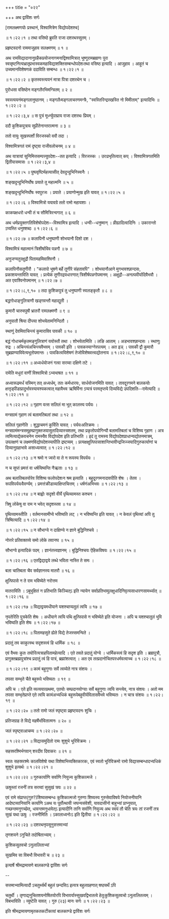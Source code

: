 +++
title = "०२२"

+++
अथ द्वाविंशः सर्गः  

\[रामलक्ष्मणयोः प्रस्थानं, विश्वामित्रेण विद्योपदेशश्च\]  

 ॥ १।२२।१ ॥ तथा वसिष्ठे ब्रुवति राजा दशरथस्सुतम् ।  

प्रहृष्टवदनो राममाजुहाव सलक्ष्मणम्  ॥  १  ॥   

अथ रामविद्यादानानुग्रहैकप्रयोजनागमनाद्विश्वामित्रात् भूष्णूरामब्रह्मणः पुरा स्वसृष्टनित्यभ्रातृप्रभास्वकमहाविद्याशक्तिसम्बन्धोपदेशःतथा वसिष्ठ इत्यादि । आजुहाव । आहूतं च उच्यमानविशेषणकं ददाविति सम्बन्धः ॥ १।२२।१ ॥   

 ॥ १।२२।२ ॥ कृतस्वस्त्ययनं मात्रा पित्रा दशरथेन च ।  

पुरोधसा वसिष्ठेन मङ्गलैरभिमन्त्रितम्  ॥  २  ॥   

स्वस्त्ययनंमङ्गलानुष्ठानम् । मङ्गलैःमङ्गलाचरणमन्त्रैः, "स्वस्तिरिन्द्रस्खस्ति नो मिमीताम्" इत्यादिभिः ॥ १।२२।२ ॥   

 ॥ १।२२।३,४ ॥ स पुत्रं मूर्ध्न्युपाघ्राय राजा दशरथः प्रियम् ।  

ददौ कुशिकपुत्राय सुप्रीतेनान्तरात्मना  ॥  ३  ॥   

ततो वायुः सुखस्पर्शो विरजस्को ववौ तदा ।  

विश्वामित्रगतं रामं दृष्ट्वा राजीवलोचनम्  ॥  ४  ॥   

अथ यात्रायां सुनिमित्तसम्पत्त्युपदेशः--तत इत्यादि । विरजस्कः । उरःप्रभृतित्वात् कप् । विश्वामित्रगतमिति द्वितीयासमासः ॥ १।२२।३,४ ॥   

 ॥ १।२२।५ ॥ पुष्पवृष्टिर्महत्यासीत् देवदुन्दुभिनिस्वनैः ।  

शङ्खदुन्दुभिनिर्घोषः प्रयाते तु महात्मनि  ॥  ५  ॥   

शङ्खदुन्दुभिनिर्घोषः स्वपुरजः । प्रयाते । प्रयाणोन्मुख इति यावत् ॥ १।२२।५ ॥   

 ॥ १।२२।६ ॥ विश्वामित्रो ययावग्रे ततो रामो महायशाः ।  

काकपक्षधरो धन्वी तं च सौमित्रिरन्वगात्  ॥  ६  ॥   

अथ धर्मप्रयुक्तगतिविशेषोपदेशः--विश्वामित्र इत्यादि । धन्वी--धनुष्मान् । व्रीह्यादित्वादिनिः । उकारान्तो ऽप्यस्ति धनुश्शब्दः ॥ १।२२।६ ॥   

 ॥ १।२२।७ ॥ कलापिनौ धनुष्पाणी शोभयानौ दिशो दश ।  

विश्वामित्रं महात्मानं त्रिशीर्षाविव पन्नगौ  ॥  ७  ॥   

अनुजग्मतुरक्षुद्रौ पितामहमिवाश्विनौ ।  

कलापिनौसतूणीरौ । "कलापो भूषणे बर्हे तूणीरे संहतावपि" । शोभयानौआने मुगभावश्छान्दसः, प्रकाशयन्ताविति यावत् । प्रत्येकं तूणीरद्रयधारणात् त्रिशीर्षपन्नगोपमानम् । अक्षुद्रौ--अनल्पवीर्यादिवैभवौ । अत एवाश्विनोपमानम् ॥ १।२२।७ ॥   

 ॥ १।२२।८,९,१० ॥ तदा कुशिकपुत्रं तु धनुष्पाणी स्वलङ्कृतौ  ॥  ८  ॥   

बद्धगोधाङ्गुलित्राणौ खड्गवन्तौ महाद्युती ।  

कुमारौ चारुवपुषौ भ्रातरौ रामलक्ष्मणौ  ॥  ९  ॥   

अनुयातौ श्रिया दीप्त्या शोभयेतामनिन्दितौ ।  

स्थाणुं देवमिवाचिन्त्यं कुमाराविव पावकी  ॥  १०  ॥   

बद्धं गोधाचर्मकृतमङ्गुलित्राणं ययोस्तौ तथा । शोभयेतामिति । लङि आताम् । अडभावश्छान्दसः । स्थाणुः रुद्रः । अचिन्त्यंअचिन्त्यवैभवम् । पावकी इति । पावकस्याग्नेरपत्यम् । अत इञ् । पावकी द्वौ कुमारौ सुब्रह्मण्याविवेत्यभूतोपमान्तः । पावकित्वविशेषणं तेजोविशेषवत्त्वद्योतनाय ॥ १।२२।८,९,१० ॥   

 ॥ १।२२।११ ॥ अध्यर्धयोजनं गत्वा सरय्वा दक्षिणे तटे ।  

रामेति मधुरां वाणीं विश्वामित्रो ऽभ्यभाषत  ॥  ११  ॥   

अध्यारूढमर्धं यस्मिन् तत् अध्यर्धम्, ततः कर्मधारयः, सार्धयोजनमिति यावत् । तावद्दूरगमने बालकयोः क्षत्तृड्पीडाप्रादुर्भावस्यावश्यकत्वात् महावैभव ऋषिर्विना ऽप्यत्रं परमतृप्तये दिव्यविद्ये उपदिशति--रामेत्यादि ॥ १।२२।११ ॥   

 ॥ १।२२।१२ ॥ गृहाण वत्स सलिलं मा भूत् कालस्य पर्ययः ।  

मन्त्रग्रामं गृहाण त्वं बलामतिबलां तथा  ॥  १२  ॥   

सलिलं गृहाणेति । शुद्धाचमनं कुर्विति यावत् । पर्ययःअतिक्रमः । मन्त्रग्रामंमन्त्रसमूहम्प्रागुक्तजयासुतादिव्यास्त्रशतम्, तथा प्रकृतोपयोगिन्यौ बलामतिबलां च विशिष्य गृहाण । अत्र त्वमित्याद्येकवचनेन रामस्यैव विद्योपदेश इति प्रतिभाति । इदं तु रामस्य विद्योपदेशप्राधान्यद्योतनमात्रम्, उपलक्षणं च लक्ष्मणविद्योपदेशस्यापीति द्रष्टव्यम् । प्रत्यक्षक्षुत्पिपासाशान्तिभावीन्द्रजिज्जयादिगुरुकार्याणां च दिव्यानुग्रहाभावे असाध्यत्वात् ॥ १।२२।१२ ॥   

 ॥ १।२२।१३ ॥ न श्रमो न ज्वरो वा ते न रूपस्य विपर्ययः ।  

न च सुप्तं प्रमत्तं वा धर्षयिष्यन्ति नैऋ़ताः  ॥  १३  ॥   

अथ बलातिबलयोरेव विशिष्य फलोपदेशःन श्रम इत्याति । बहुदूरगमनादावपीति शेषः । तेतव । रूपविपर्ययःवैवर्ण्यम् । प्रमत्तंक्रीडाव्याक्षिप्तचित्तम् । धर्षणंअभिभवः ॥ १।२२।१३ ॥   

 ॥ १।२२।१४ ॥ न बाह्वोः सदृशो वीर्ये पृथिव्यामस्त कश्चन ।  

त्रिषु लोकेषु वा राम न भवेत् सदृशस्तव  ॥  १४  ॥   

पृथिव्यामस्तीति । वर्तमानसामीप्ये भविष्यति लट् । न भविष्यन्ति इति यावत् । न केवलं पृथिव्यां अपि तु त्रिष्वित्यादि ॥ १।२२।१४ ॥   

 ॥ १।२२।१५ ॥ न सौभाग्ये न दाक्षिण्ये न ज्ञाने बुद्धिनिश्चये ।  

नोत्तरे प्रतिवक्तव्ये समो लोके तवानघ  ॥  १५  ॥   

सौभाग्ये इत्यादिकं पदम् । ज्ञानंतत्त्वज्ञानम् । बुद्धिनिश्चयः ऐहिकविषयः ॥ १।२२।१५ ॥   

 ॥ १।२२।१६ ॥ एतद्विद्याद्वये लब्धे भविता नास्ति ते समः ।  

बला चातिबला चैव सर्वज्ञानस्य मातरौ  ॥  १६  ॥   

क्षुत्पिपासे न ते राम भविष्येते नरोत्तम  

मातराविति । ऽबुभुक्षितं न प्रतिभाति किञ्चित्ऽ इति न्यायेन सर्वाप्रतिभामूलक्षुधादिनिवृत्यसाधारणसामर्थ्यात् ॥ १।२२।१६ ॥   

 ॥ १।२२।१७ ॥ विद्याद्वयमधीयाने यशश्चाप्यतुलं त्वयि  ॥  १७  ॥   

नृपतेरिति पुत्रकेति शेषः । अधीयाने त्वयि पथि क्षुत्पिपासे न भविष्येते इति योजना । अपि च यशश्चातुलं भुवि भविष्यति इति शेषः ॥ १।२२।१७ ॥   

 ॥ १।२२।१८ ॥ पितामहसुते ह्येते विद्ये तेजस्समन्विते ।  

प्रदातुं तव काकुत्स्थ सदृशस्त्वं हि धार्मिक  ॥  १८  ॥   

एवं वैभवः कुतः तयोरित्यत्राहपितामहेत्यादि । एते तवते प्रदातुं योग्ये । धार्मिकस्त्वं हि सदृश इति । ब्रह्मपुत्रौ, प्रागुक्तब्रह्मपुत्रांश्च प्रदातुं त्वं हि पात्रं, ब्रह्मांशत्वात् । अत एव तत्प्रदानोचितपरधर्मवत्वाच्च ॥ १।२२।१८ ॥   

 ॥ १।२२।१९ ॥ कामं बहुगुणाः सर्वे त्वय्येते नात्र संशयः ।  

तपसा सम्भृते चैते बहुरूपे भविष्यतः  ॥  १९  ॥   

अपि च । एते इति व्यत्ययात्प्रथमा, एतयोः सम्प्रदानयोग्याः सर्वे बहुगुणाः त्वयि सन्त्येव, नात्र संशयः । अतो मम तपसा सम्भृतेप्राप्ते एते त्वयि कामंअभ्यधिकं बहुरूपेबहुवीर्यविलासवैभवे भविष्यतः । न चात्र संशयः ॥ १।२२।१९ ॥   

 ॥ १।२२।२० ॥ ततो रामो जलं स्पृष्ट्वा प्रहृष्टवदनः शुचिः ।  

प्रतिजग्राह ते विद्ये महर्षेर्भावितात्मनः  ॥  २०  ॥   

जलं स्पृष्ट्वाआचम्य ॥ १।२२।२० ॥   

 ॥ १।२२।२१ ॥ विद्यासमुदितो रामः शुशुभे भूरिविक्रमः ।  

सहस्ररश्मिर्भगवान् शरदीव दिवाकरः  ॥  २१  ॥   

स्वतः सहस्ररश्मेः कालविशेषो यथा विशेषाभिव्यक्तिकारकः, एवं स्वतो भूरिविक्रमो रामो विद्यासम्बन्धादभ्यधिकं शुशुभे इत्यर्थः ॥ १।२२।२१ ॥   

 ॥ १।२२।२२ ॥ गुरुकार्याणि सर्वाणि नियुज्य कुशिकात्मजे ।  

ऊषुस्तां रजनीं तत्र सरय्वां सुसुखं त्रयः  ॥  २२  ॥   

एवं रामे संप्राप्त(गुरु?)शिष्यसम्बन्धः कुशिकात्मजो गुरुणा शिष्यस्य गुरुसेवाविषये नियोजनीयानि आदेष्टव्यानियानि कार्याणि ऽअथ यः पूर्वोत्थायी जघन्यसंवेशी, यावदासीनो बाहुभ्यां प्राप्नुयात्, गच्छन्तमनुगच्छेत्, धावन्तमनुधावेत्ऽ इत्यादीनि तानि सर्वाणि नियुज्य अथ स्वयं तौ चेति त्रयः तां रजनीं तत्र सुखं यथा ऊषुः । रजनीमिति । ऽकालाध्वनोःऽ इति द्वितीया ॥ १।२२।२२ ॥   

 ॥ १।२२।२३ ॥ दशरथनृपसूनुसत्तमाभ्यां  

तृणशयने ऽनुचिते तदोषिताभ्याम् ।  

कुशिकसुतवचो ऽनुलालिताभ्यां  

सुखमिव सा विबभौ विभावरी च  ॥  २३  ॥   

इत्यार्षे श्रीमद्रामायणे बालकाण्डे द्वाविंशः सर्गः  

--  

सत्तमाभ्यामित्यादौ ऽचतुर्थ्यर्थे बहुलं छन्दसिऽ इत्यत्र बहुलग्रहणात् षष्ठ्यर्थे ऽपि  

चतुर्थी । तृणाद्यनुचितशयनोषितयोरपि विभावर्यास्सुखवद्विभातत्वे हेतुःकुशिकसुतवचो ऽनुलालितत्वम् । विबभाविति । व्युष्टेति यावत् । गुरु (२३) मानः सर्गः ॥ १।२२।२३ ॥   

इति श्रीमद्रामायणामृतकतकटीकायां बालकाण्डे द्वाविंशः सर्गः  

  

